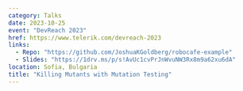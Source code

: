 ```yaml
---
category: Talks
date: 2023-10-25
event: "DevReach 2023"
href: https://www.telerik.com/devreach-2023
links:
  - Repo: "https://github.com/JoshuaKGoldberg/robocafe-example"
  - Slides: "https://1drv.ms/p/s!AvUc1cvPrJnWvuNW3Rx8m9a62xu6dA"
location: Sofia, Bulgaria
title: "Killing Mutants with Mutation Testing"
---
```

